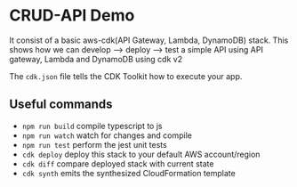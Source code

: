 # CRUD-API Demo
It consist of a basic aws-cdk(API Gateway, Lambda, DynamoDB) stack. This shows how we can develop --> deploy --> test a simple API using API gateway, Lambda and DynamoDB using cdk v2

The `cdk.json` file tells the CDK Toolkit how to execute your app.

## Useful commands

* `npm run build`   compile typescript to js
* `npm run watch`   watch for changes and compile
* `npm run test`    perform the jest unit tests
* `cdk deploy`      deploy this stack to your default AWS account/region
* `cdk diff`        compare deployed stack with current state
* `cdk synth`       emits the synthesized CloudFormation template
